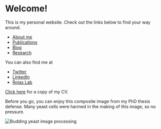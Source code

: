 # Welcome!

This is my personal website. Check out the links below to find your way around.

- [About me](./about-me.html)
- [Publications](./publications.html)
- [Blog](./blog.html)
- [Research](./research.html)

You can also find me at

- [Twitter](https://twitter.com/FelixBarber9)
- [LinkedIn](https://www.linkedin.com/in/felix-barber)
- [Rojas Lab](https://www.rojaslab.com)

[Click here](./CV_2021.pdf) for a copy of my CV.

Before you go, you can enjoy this composite image from my PhD thesis defense. Many yeast cells were harmed in the making of this image, so no pressure.

<!-- ![Budding yeast image processing](/slide1.png) -->
![Budding yeast image processing](https://drive.google.com/file/d/12xwP1ImSMGeHkUuJrzNtwswtbHZASf1r/view?usp=sharing)

